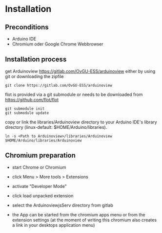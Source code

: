 # Installation

## Preconditions

* Arduino IDE
* Chromium oder Google Chrome Webbrowser

## Installation process

get Arduinoview https://gitlab.com/OvGU-ESS/arduinoview either by using git or downloading the zipfile

    git clone https://gitlab.com/OvGU-ESS/arduinoview

flot is provided via a git submodule or needs to be downloaded from https://github.com/flot/flot

    git submodule init
    git submodule update

copy or link the libraries/Arduinoview directory to your Arduino IDE's library directory (linux-default: $HOME/Arduino/libraries).

    ln -s <Path to Arduinoview>/libraries/Arduinoview $HOME/Arduino/libraries/Arduinoview

## Chromium preparation

* start Chrome or Chromium
* click Menu > More tools > Extensions
* activate "Developer Mode"
* click load unpacked extension
* select the ArduinoviewjsServ directory from gitlab

* the App can be started from the chromium apps menu or from the extension settings
  (at the moment of writing this chromium also creates a link in your desktops application menu)


